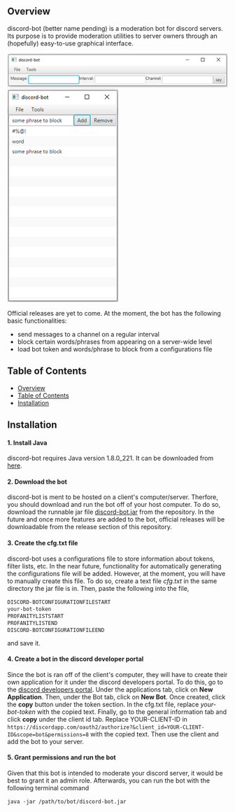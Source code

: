 ## Overview
discord-bot (better name pending) is a moderation bot for discord servers. Its purpose is to provide moderation utilities to server owners through an (hopefully) easy-to-use graphical interface. 

![say](media/say.png)
![blocker](media/blocker.png)

Official releases are yet to come. At the moment, the bot has the following basic functionalities:

- send messages to a channel on a regular interval
- block certain words/phrases from appearing on a server-wide level
- load bot token and words/phrase to block from a configurations file

## Table of Contents

  - [Overview](#overview)
  - [Table of Contents](#table-of-contents)
  - [Installation](#installation)
 
## Installation

#### 1. Install Java

discord-bot requires Java version 1.8.0_221. It can be downloaded from [here](https://www.oracle.com/technetwork/java/javase/downloads/jdk8-downloads-2133151.html).

#### 2. Download the bot

discord-bot is ment to be hosted on a client's computer/server. Therfore, you should download and run the bot off of your host computer. To do so, download the runnable jar file [discord-bot.jar](discord-bot.jar) from the repository. In the future and once more features are added to the bot, official releases will be downloadable from the release section of this repository.

#### 3. Create the cfg.txt file

discord-bot uses a configurations file to store information about tokens, filter lists, etc. In the near future, functionality for automatically generating the configurations file will be added. However, at the moment, you will have to manually create this file. To do so, create a text file <i>cfg.txt</i> in the same directory the jar file is in. Then, paste the following into the file,
```
DISCORD-BOTCONFIGURATIONFILESTART
your-bot-token
PROFANITYLISTSTART
PROFANITYLISTEND
DISCORD-BOTCONFIGURATIONFILEEND
```
and save it.

#### 4. Create a bot in the discord developer portal

Since the bot is ran off of the client's computer, they will have to create their own application for it under the discord developers portal. To do this, go to the [discord developers portal](https://discordapp.com/developers/applications/). Under the applications tab, click on <b>New Application</b>. Then, under the Bot tab, click on <b>New Bot</b>. Once created, click the <b>copy</b> button under the token section. In the cfg.txt file, replace <i>your-bot-token</i> with the copied text. Finally, go to the general information tab and click <b>copy</b> under the client id tab. Replace YOUR-CLIENT-ID in 
`https://discordapp.com/oauth2/authorize?&client_id=YOUR-CLIENT-ID&scope=bot&permissions=8` with the copied text. Then use the client and add the bot to your server.

#### 5. Grant permissions and run the bot

Given that this bot is intended to moderate your discord server, it would be best to grant it an admin role. Afterwards, you can run the bot with the following terminal command
```
java -jar /path/to/bot/discord-bot.jar 
```
